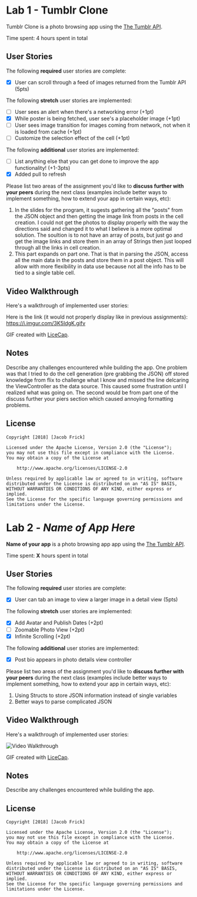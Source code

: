 # Lab 1 - Tumblr Clone

Tumblr Clone is a photo browsing app using the [The Tumblr API](https://www.tumblr.com/docs/en/api/v2#posts).

Time spent: 4 hours spent in total

## User Stories

The following **required** user stories are complete:

- [X] User can scroll through a feed of images returned from the Tumblr API (5pts)

The following **stretch** user stories are implemented:

- [ ] User sees an alert when there's a networking error (+1pt)
- [X] While poster is being fetched, user see's a placeholder image (+1pt)
- [ ] User sees image transition for images coming from network, not when it is loaded from cache (+1pt)
- [ ] Customize the selection effect of the cell (+1pt)

The following **additional** user stories are implemented:

- [ ] List anything else that you can get done to improve the app functionality! (+1-3pts)
-[X] Added pull to refresh

Please list two areas of the assignment you'd like to **discuss further with your peers** during the next class (examples include better ways to implement something, how to extend your app in certain ways, etc):

1. In the slides for the program, it sugests gathering all the "posts" from the JSON object and then getting the image link from posts in the cell creation. I could not get the photos to display properly with the way the directions said and changed it to what I believe is a more optimal solution. The soultion is to not have an array of posts, but just go and get the image links and store them in an array of Strings then just looped through all the links in cell creation. 
2. This part expands on part one. That is that in parsing the JSON, access all the main data in the posts and store them in a post object. This will allow with more flexibility in data use because not all the info has to be tied to a single table cell.

## Video Walkthrough

Here's a walkthrough of implemented user stories:

Here is the link (it would not properly display like in previous assignments): https://i.imgur.com/3K5IdgK.gifv

GIF created with [LiceCap](http://www.cockos.com/licecap/).

## Notes

Describe any challenges encountered while building the app.
One problem was that I tried to do the cell generation (pre grabbing the JSON) off stored knowledge from flix to challenge what I know and missed the line delcaring the ViewController as the data source. This caused some frustration until I realized what was going on. The second would be from part one of the discuss further your piers section which caused annoying formatting problems.

## License

    Copyright [2018] [Jacob Frick]

    Licensed under the Apache License, Version 2.0 (the "License");
    you may not use this file except in compliance with the License.
    You may obtain a copy of the License at

        http://www.apache.org/licenses/LICENSE-2.0

    Unless required by applicable law or agreed to in writing, software
    distributed under the License is distributed on an "AS IS" BASIS,
    WITHOUT WARRANTIES OR CONDITIONS OF ANY KIND, either express or implied.
    See the License for the specific language governing permissions and
    limitations under the License.






# Lab 2 - *Name of App Here*

**Name of your app** is a photo browsing app app using the [The Tumblr API](https://www.tumblr.com/docs/en/api/v2#posts).

Time spent: **X** hours spent in total

## User Stories

The following **required** user stories are complete:

- [X] User can tab an image to view a larger image in a detail view (5pts)

The following **stretch** user stories are implemented:

- [X] Add Avatar and Publish Dates (+2pt)
- [ ] Zoomable Photo View (+2pt)
- [X] Infinite Scrolling (+2pt)

The following **additional** user stories are implemented:

- [X] Post bio appears in photo details view controller

Please list two areas of the assignment you'd like to **discuss further with your peers** during the next class (examples include better ways to implement something, how to extend your app in certain ways, etc):

1. Using Structs to store JSON information instead of single variables
2. Better ways to parse complicated JSON 

## Video Walkthrough

Here's a walkthrough of implemented user stories:

<img src='https://i.imgur.com/7LjshDW.gif' title='Video Walkthrough' width='' alt='Video Walkthrough' />

GIF created with [LiceCap](http://www.cockos.com/licecap/).

## Notes

Describe any challenges encountered while building the app.

## License

    Copyright [2018] [Jacob Frick]

    Licensed under the Apache License, Version 2.0 (the "License");
    you may not use this file except in compliance with the License.
    You may obtain a copy of the License at

        http://www.apache.org/licenses/LICENSE-2.0

    Unless required by applicable law or agreed to in writing, software
    distributed under the License is distributed on an "AS IS" BASIS,
    WITHOUT WARRANTIES OR CONDITIONS OF ANY KIND, either express or implied.
    See the License for the specific language governing permissions and
    limitations under the License.
